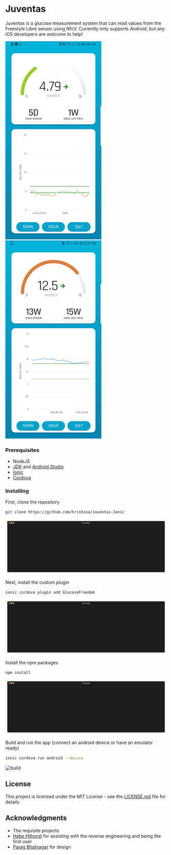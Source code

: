 # Juventas

Juventas is a glucose measurement system that can read values from the Freestyle Libre sensor using NfcV. Currently only supports Android, but any iOS developers are welcome to help!

<img src="https://github.com/hrishioa/Juventas-Ionic/raw/master/images/screenshot1.jpg" width="300"><img src="https://github.com/hrishioa/Juventas-Ionic/raw/master/images/screenshot2.jpg" width="300">


### Prerequisites

* NodeJS
* [JDK](https://www.oracle.com/technetwork/java/javase/downloads/index.html) and [Android Studio](https://developer.android.com/studio/)
* [Ionic](https://ionicframework.com/)
* [Cordova](https://cordova.apache.org/) 

### Installing

First, clone the repository

```bash
git clone https://github.com/hrishioa/Juventas-Ionic
```

![git clone](https://github.com/hrishioa/Juventas-Ionic/raw/master/images/git.gif)

Next, install the custom plugin
```bash
ionic cordova plugin add GlucoseFreedom
```

![plugin](https://github.com/hrishioa/Juventas-Ionic/raw/master/images/plugin.gif)

Install the npm packages
```bash
npm install
```

![npm](https://github.com/hrishioa/Juventas-Ionic/raw/master/images/npm.gif)

Build and run the app (connect an android device or have an emulator ready)
```bash
ionic cordova run android --device
```

![build](https://github.com/hrishioa/Juventas-Ionic/raw/master/images/build.gif)

## License

This project is licensed under the MIT License - see the [LICENSE.md](LICENSE.md) file for details

## Acknowledgments

* The requisite projects
* [Hebe Hilhorst](https://github.com/hebehh) for assisting with the reverse engineering and being the first user
* [Parag Bhatnagar](https://github.com/paragbhtngr) for design